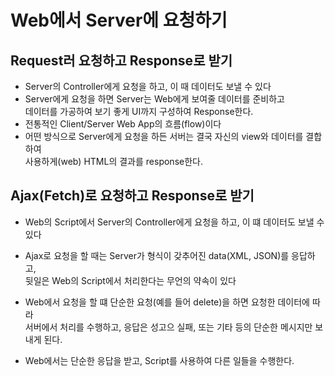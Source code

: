 # Web에서 Server에 요청하기

## Request러 요청하고 Response로 받기
* Server의 Controller에게 요청을 하고, 이 때 데이터도 보낼 수 있다
* Server에게 요청을 하면 Server는 Web에게 보여줄 데이터를 준비하고  
데이터를 가공하여 보기 좋게 UI까지 구성하여 Response한다.
* 전통적인 Client/Server Web App의 흐름(flow)이다
* 어떤 방식으로 Server에게 요청을 하든 서버는 결국 자신의 view와 데이터를 결합하여  
사용하게(web) HTML의 결과를 response한다.

## Ajax(Fetch)로 요청하고 Response로 받기
* Web의 Script에서 Server의 Controller에게 요청을 하고, 이 떄 데이터도 보낼 수 있다
* Ajax로 요청을 할 때는 Server가 형식이 갖추어진 data(XML, JSON)를 응답하고,  
뒷일은 Web의 Script에서 처리한다는 무언의 약속이 있다

* Web에서 요청을 할 떄 단순한 요청(예를 들어 delete)을 하면 요청한 데이터에 따라  
서버에서 처리를 수행하고, 응답은 성고으 실패, 또는 기타 등의 단순한 메시지만 보내게 된다.

* Web에서는 단순한 응답을 받고, Script를 사용하여 다른 일들을 수행한다.
